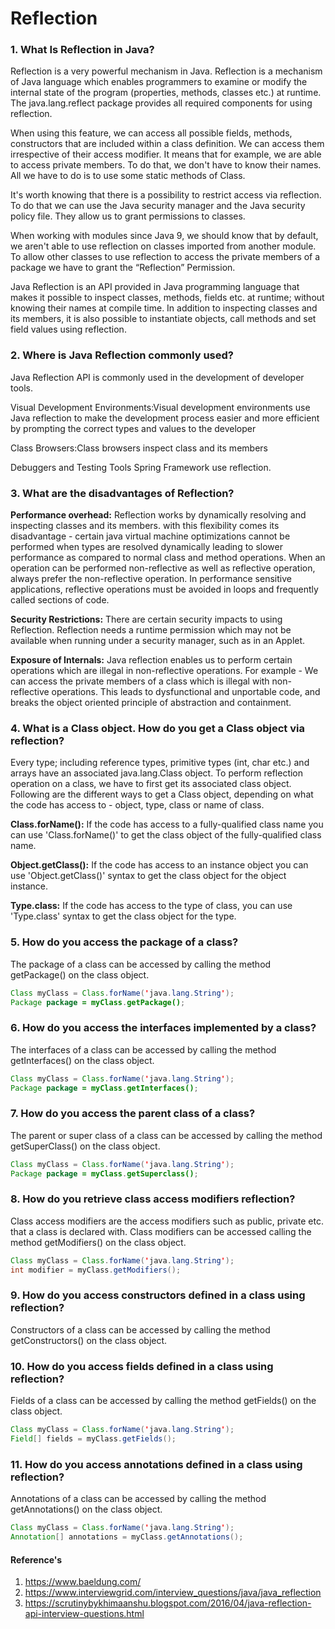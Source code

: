 # Reflection

### 1. What Is Reflection in Java?
Reflection is a very powerful mechanism in Java. Reflection is a mechanism of Java language which enables programmers to examine or modify the internal state of the program 
(properties, methods, classes etc.) at runtime. The java.lang.reflect package provides all required components for using reflection.

When using this feature, we can access all possible fields, methods, constructors that are included within a class definition. We can access them irrespective of their access
modifier. It means that for example, we are able to access private members. To do that, we don't have to know their names. All we have to do is to use some static methods of Class.

It's worth knowing that there is a possibility to restrict access via reflection. To do that we can use the Java security manager and the Java security policy file. They allow us 
to grant permissions to classes.

When working with modules since Java 9, we should know that by default, we aren't able to use reflection on classes imported from another module. To allow other classes to use 
reflection to access the private members of a package we have to grant the “Reflection” Permission.

Java Reflection is an API provided in Java programming language that makes it possible to inspect classes, methods, fields etc. at runtime; without knowing their names at compile 
time. In addition to inspecting classes and its members, it is also possible to instantiate objects, call methods and set field values using reflection.

### 2. Where is Java Reflection commonly used?
 
Java Reflection API is commonly used in the development of developer tools.

Visual Development Environments:Visual development environments use Java reflection to make the development process easier and more efficient by prompting the 
correct types and values to the developer
 
Class Browsers:Class browsers inspect class and its members

Debuggers and Testing Tools
Spring Framework use reflection.

### 3. What are the disadvantages of Reflection?
 
**Performance overhead:** Reflection works by dynamically resolving and inspecting classes and its members. with this flexibility comes its disadvantage - certain java virtual machine 
optimizations cannot be performed when types are resolved dynamically leading to slower performance as compared to normal class and method operations. When an operation can be 
performed non-reflective as well as reflective operation, always prefer the non-reflective operation. In performance sensitive applications, reflective operations must be avoided 
in loops and frequently called sections of code.

**Security Restrictions:** There are certain security impacts to using Reflection. Reflection needs a runtime permission which may not be available when running under a security 
manager, such as in an Applet.
 
**Exposure of Internals:** Java reflection enables us to perform certain operations which are illegal in non-reflective operations. For example - We can access the private members 
of a class which is illegal with non-reflective operations. This leads to dysfunctional and unportable code, and breaks the object oriented principle of abstraction and containment.

### 4. What is a Class object. How do you get a Class object via reflection?
 
Every type; including reference types, primitive types (int, char etc.) and arrays have an associated java.lang.Class object. To perform reflection operation on a class, we have to 
first get its associated class object. Following are the different ways to get a Class object, depending on what the code has access to - object, type, class or name of class.

**Class.forName():** If the code has access to a fully-qualified class name you can use 'Class.forName()' to get the class object of the fully-qualified class name.
 
**Object.getClass():** If the code has access to an instance object you can use 'Object.getClass()' syntax to get the class object for the object instance.

**Type.class:** If the code has access to the type of class, you can use 'Type.class' syntax to get the class object for the type.

### 5. How do you access the package of a class?
 
The package of a class can be accessed by calling the method getPackage() on the class object.
```java
Class myClass = Class.forName('java.lang.String');
Package package = myClass.getPackage();
```

### 6. How do you access the interfaces implemented by a class?
 
The interfaces of a class can be accessed by calling the method getInterfaces() on the class object.
```java
Class myClass = Class.forName('java.lang.String');
Package package = myClass.getInterfaces();
```

### 7. How do you access the parent class of a class?
 
The parent or super class of a class can be accessed by calling the method getSuperClass() on the class object.
```java
Class myClass = Class.forName('java.lang.String');
Package package = myClass.getSuperclass();
```

### 8. How do you retrieve class access modifiers reflection?
 
Class access modifiers are the access modifiers such as public, private etc. that a class is declared with. Class modifiers can be accessed calling the method getModifiers() on the class object.
```java
Class myClass = Class.forName('java.lang.String');
int modifier = myClass.getModifiers();
```

### 9. How do you access constructors defined in a class using reflection?
 
Constructors of a class can be accessed by calling the method getConstructors() on the class object.

### 10. How do you access fields defined in a class using reflection?
 
Fields of a class can be accessed by calling the method getFields() on the class object.
```java
Class myClass = Class.forName('java.lang.String');
Field[] fields = myClass.getFields();
```

### 11. How do you access annotations defined in a class using reflection?
 
Annotations of a class can be accessed by calling the method getAnnotations() on the class object.
```java
Class myClass = Class.forName('java.lang.String');
Annotation[] annotations = myClass.getAnnotations();
```

#### Reference's ####
01. https://www.baeldung.com/
02. https://www.interviewgrid.com/interview_questions/java/java_reflection
03. https://scrutinybykhimaanshu.blogspot.com/2016/04/java-reflection-api-interview-questions.html

